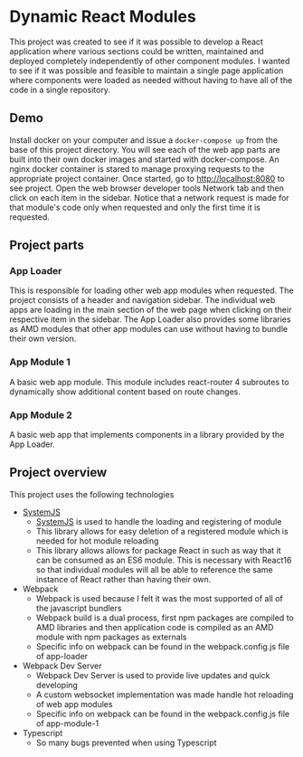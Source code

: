 # Dynamic React Modules

This project was created to see if it was possible to develop a React application where various sections could be written, maintained and deployed completely independently of other component modules.
I wanted to see if it was possible and feasible to maintain a single page application where components were loaded as needed without having to have all of the code in a single repository.

## Demo

Install docker on your computer and issue a `docker-compose up` from the base of this project directory.
You will see each of the web app parts are built into their own docker images and started with docker-compose.
An nginx docker container is stared to manage proxying requests to the appropriate project container.
Once started, go to [http://localhost:8080](http://localhost:8080) to see project.
Open the web browser developer tools Network tab and then click on each item in the sidebar.
Notice that a network request is made for that module's code only when requested and only the first time it is requested.

## Project parts

### App Loader

This is responsible for loading other web app modules when requested.
The project consists of a header and navigation sidebar.
The individual web apps are loading in the main section of the web page when clicking on their respective item in the sidebar.
The App Loader also provides some libraries as AMD modules that other app modules can use without having to bundle their own version.

### App Module 1

A basic web app module. This module includes react-router 4 subroutes to dynamically show additional content based on route changes.

### App Module 2

A basic web app that implements components in a library provided by the App Loader.

## Project overview

This project uses the following technologies

- [SystemJS](https://github.com/systemjs/systemjs)
  - [SystemJS](https://github.com/systemjs/systemjs) is used to handle the loading and registering of module
  - This library allows for easy deletion of a registered module which is needed for hot module reloading
  - This library allows allows for package React in such as way that it can be consumed as an ES6 module. This is necessary with React16 so that individual modules will all be able to reference the same instance of React rather than having their own.
- Webpack
  - Webpack is used because I felt it was the most supported of all of the javascript bundlers
  - Webpack build is a dual process, first npm packages are compiled to AMD libraries and then application code is compiled as an AMD module with npm packages as externals
  - Specific info on webpack can be found in the webpack.config.js file of app-loader
- Webpack Dev Server
  - Webpack Dev Server is used to provide live updates and quick developing
  - A custom websocket implementation was made handle hot reloading of web app modules
  - Specific info on webpack can be found in the webpack.config.js file of app-module-1
- Typescript
  - So many bugs prevented when using Typescript
